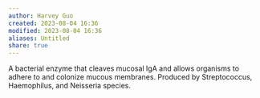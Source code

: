 ```yaml
---
author: Harvey Guo
created: 2023-08-04 16:36
modified: 2023-08-04 16:36
aliases: Untitled
share: true
---
```

A bacterial enzyme that cleaves mucosal IgA and allows organisms to adhere to and colonize mucous membranes. Produced by Streptococcus, Haemophilus, and Neisseria species.
